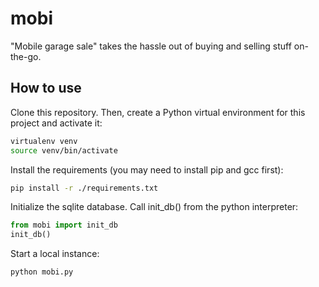 # mobi

"Mobile garage sale" takes the hassle out of buying and selling stuff on-the-go.

## How to use

Clone this repository. Then, create a Python virtual environment for this project and activate it:

```bash
virtualenv venv
source venv/bin/activate
```

Install the requirements (you may need to install pip and gcc first):

```bash
pip install -r ./requirements.txt
```

Initialize the sqlite database. Call init_db() from the python interpreter:

```python
from mobi import init_db
init_db()
```

Start a local instance:

```bash
python mobi.py
```
